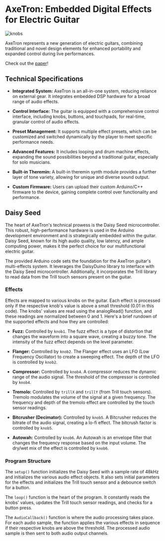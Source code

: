 # AxeTron: Embedded Digital Effects for Electric Guitar
![knobs](https://github.com/wenbakefield/axetron/assets/8831999/c61031a0-303b-4aae-ba1c-65b123981d4d)

AxeTron represents a new generation of electric guitars, combining traditional and novel design elements for enhanced portability and expanded control during live performances.

Check out the [paper](https://github.com/wenbakefield/axetron/blob/52b90f5a8087c217043038534a7bf72ba9d7f503/axetron_report.pdf)!

## Technical Specifications

- **Integrated System:** AxeTron is an all-in-one system, reducing reliance on external gear. It integrates embedded DSP hardware for a broad range of audio effects.

- **Control Interface:** The guitar is equipped with a comprehensive control interface, including knobs, buttons, and touchpads, for real-time, granular control of audio effects.

- **Preset Management:** It supports multiple effect presets, which can be customized and switched dynamically by the player to meet specific performance needs.

- **Advanced Features:** It includes looping and drum machine effects, expanding the sound possibilities beyond a traditional guitar, especially for solo musicians.

- **Built-in Theremin:** A built-in theremin synth module provides a further layer of tone variety, allowing for unique and diverse sound output.

- **Custom Firmware:** Users can upload their custom Arduino/C++ firmware to the device, gaining complete control over functionality and performance.

## Daisy Seed

The heart of AxeTron's technical prowess is the Daisy Seed microcontroller. This robust, high-performance hardware is used in the Arduino development environment and is strategically embedded within the guitar. Daisy Seed, known for its high audio quality, low latency, and ample computing power, makes it the perfect choice for our multifunctional electric guitar.

The provided Arduino code sets the foundation for the AxeTron guitar's multi-effects system. It leverages the DaisyDuino library to interface with the Daisy Seed microcontroller. Additionally, it incorporates the Trill library to read data from the Trill touch sensors present on the guitar.

### Effects
Effects are mapped to various knobs on the guitar. Each effect is processed only if the respective knob's value is above a small threshold (0.01 in this code). The knobs' values are read using the analogRead() function, and these readings are normalized between 0 and 1. Here's a brief rundown of the supported effects and how they are controlled:

-    **Fuzz:** Controlled by `knob1`. The fuzz effect is a type of distortion that changes the waveform into a square wave, creating a buzzy tone. The intensity of the fuzz effect depends on the level parameter.

-    **Flanger:** Controlled by `knob2`. The Flanger effect uses an LFO (Low Frequency Oscillator) to create a sweeping effect. The depth of the LFO is controlled by `knob2`.

-    **Compressor:** Controlled by `knob4`. A compressor reduces the dynamic range of the audio signal. The threshold of the compressor is controlled by `knob4`.

-    **Tremolo:** Controlled by `trillX` and `trillY` (from Trill touch sensors). Tremolo modulates the volume of the signal at a given frequency. The frequency and depth of the tremolo effect are controlled by the touch sensor readings.

-    **Bitcrusher (Decimator):** Controlled by `knob5`. A Bitcrusher reduces the bitrate of the audio signal, creating a lo-fi effect. The bitcrush factor is controlled by `knob5`.

-    **Autowah:** Controlled by `knob6`. An Autowah is an envelope filter that changes the frequency response based on the input volume. The dry/wet mix of the effect is controlled by `knob6`.

### Program Structure

The `setup()` function initializes the Daisy Seed with a sample rate of 48kHz and initializes the various audio effect objects. It also sets initial parameters for the effects and initializes the Trill touch sensor and a debounce switch for a button.

The `loop()` function is the heart of the program. It constantly reads the knobs' values, updates the Trill touch sensor readings, and checks for a button press.

The `AudioCallback()` function is where the audio processing takes place. For each audio sample, the function applies the various effects in sequence if their respective knobs are above the threshold. The processed audio sample is then sent to both audio output channels.
